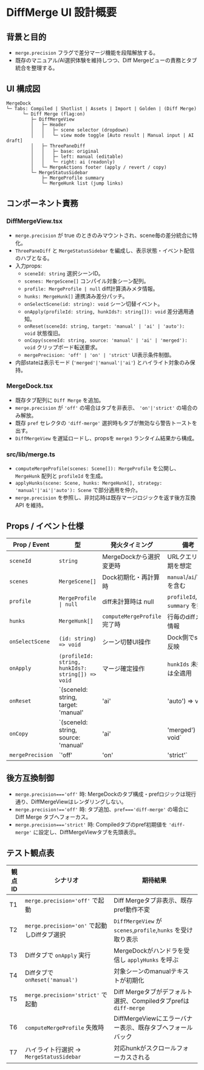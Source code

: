 # DiffMerge UI 設計概要

## 背景と目的
- `merge.precision` フラグで差分マージ機能を段階解放する。
- 既存のマニュアル/AI選択体験を維持しつつ、Diff Mergeビューの責務とタブ統合を整理する。

## UI 構成図
```
MergeDock
└─ Tabs: Compiled | Shotlist | Assets | Import | Golden | (Diff Merge)
      └─ Diff Merge (flag:on)
         ├─ DiffMergeView
         │   ├─ Header
         │   │   ├─ scene selector (dropdown)
         │   │   └─ view mode toggle [Auto result | Manual input | AI draft]
         │   ├─ ThreePaneDiff
         │   │   ├─ base: original
         │   │   ├─ left: manual (editable)
         │   │   └─ right: ai (readonly)
         │   └─ MergeActions footer (apply / revert / copy)
         └─ MergeStatusSidebar
             ├─ MergeProfile summary
             └─ MergeHunk list (jump links)
```

## コンポーネント責務
### DiffMergeView.tsx
- `merge.precision` が true のときのみマウントされ、scene毎の差分統合に特化。
- `ThreePaneDiff` と `MergeStatusSidebar` を編成し、表示状態・イベント配信のハブとなる。
- 入力props:
  - `sceneId: string` 選択シーンID。
  - `scenes: MergeScene[]` コンパイル対象シーン配列。
  - `profile: MergeProfile | null` diff計算済みメタ情報。
  - `hunks: MergeHunk[]` 連携済み差分パッチ。
  - `onSelectScene(id: string): void` シーン切替イベント。
  - `onApply(profileId: string, hunkIds?: string[]): void` 差分適用通知。
  - `onReset(sceneId: string, target: 'manual' | 'ai' | 'auto'): void` 状態復旧。
  - `onCopy(sceneId: string, source: 'manual' | 'ai' | 'merged'): void` クリップボード転送要求。
  - `mergePrecision: 'off' | 'on' | 'strict'` UI表示条件制御。
- 内部stateは表示モード (`'merged'|'manual'|'ai'`) とハイライト対象のみ保持。

### MergeDock.tsx
- 既存タブ配列に `Diff Merge` を追加。
- `merge.precision` が `'off'` の場合はタブを非表示、 `'on'|'strict'` の場合のみ解放。
- 既存 `pref` セレクタの `'diff-merge'` 選択時もタブが無効なら警告トーストを出す。
- `DiffMergeView` を遅延ロードし、propsを `merge3` ランタイム結果から構成。

### src/lib/merge.ts
- `computeMergeProfile(scenes: Scene[]): MergeProfile` を公開し、`MergeHunk` 配列と `profileId` を生成。
- `applyHunks(scene: Scene, hunks: MergeHunk[], strategy: 'manual'|'ai'|'auto'): Scene` で部分適用を仲介。
- `merge.precision` を参照し、非対応時は既存マージロジックを返す後方互換 API を維持。

## Props / イベント仕様
| Prop / Event | 型 | 発火タイミング | 備考 |
| --- | --- | --- | --- |
| `sceneId` | `string` | MergeDockから選択変更時 | URLクエリ同期を想定 |
| `scenes` | `MergeScene[]` | Dock初期化・再計算時 | `manual`/`ai`/`lock` を含む |
| `profile` | `MergeProfile \| null` | diff未計算時は null | `profileId`, `summary` を持つ |
| `hunks` | `MergeHunk[]` | `computeMergeProfile` 完了時 | 行毎のdiffメタ情報 |
| `onSelectScene` | `(id: string) => void` | シーン切替UI操作 | Dock側でstate反映 |
| `onApply` | `(profileId: string, hunkIds?: string[]) => void` | マージ確定操作 | `hunkIds` 未指定は全適用 |
| `onReset` | `(sceneId: string, target: 'manual'|'ai'|'auto') => void` | リセットボタン押下 | 既存lock挙動と合わせる |
| `onCopy` | `(sceneId: string, source: 'manual'|'ai'|'merged') => void` | コピー操作 | クリップボード実装はDock側 |
| `mergePrecision` | `'off'|'on'|'strict'` | 設定変更時 | `'strict'` でDiff Mergeタブをデフォルト選択 |

## 後方互換制御
- `merge.precision==='off'` 時: MergeDockのタブ構成・prefロジックは現行通り、DiffMergeViewはレンダリングしない。
- `merge.precision!=='off'` 時: タブ追加、`pref==='diff-merge'` の場合に Diff Merge タブへフォーカス。
- `merge.precision==='strict'` 時: Compiledタブのpref初期値を `'diff-merge'` に設定し、DiffMergeViewタブを先頭表示。

## テスト観点表
| 観点ID | シナリオ | 期待結果 |
| --- | --- | --- |
| T1 | `merge.precision='off'` で起動 | Diff Mergeタブ非表示、既存pref動作不変 |
| T2 | `merge.precision='on'` で起動しDiffタブ選択 | `DiffMergeView` が `scenes`,`profile`,`hunks` を受け取り表示 |
| T3 | Diffタブで `onApply` 実行 | MergeDockがハンドラを受信し `applyHunks` を呼ぶ |
| T4 | Diffタブで `onReset('manual')` | 対象シーンのmanualテキストが初期化 |
| T5 | `merge.precision='strict'` で起動 | Diff Mergeタブがデフォルト選択、Compiledタブprefは `diff-merge` |
| T6 | `computeMergeProfile` 失敗時 | DiffMergeViewにエラーバナー表示、既存タブへフォールバック |
| T7 | ハイライト行選択 → `MergeStatusSidebar` | 対応hunkがスクロールフォーカスされる |

